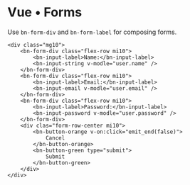 # Vue • Forms

Use `bn-form-div` and `bn-form-label` for composing forms.

    <div class="mg10">
        <bn-form-div class="flex-row mi10">
            <bn-input-label>Name:</bn-input-label>
            <bn-input-string v-modle="user.name" />
        </bn-form-div>
        <bn-form-div class="flex-row mi10">
            <bn-input-label>Email:</bn-input-label>
            <bn-input-email v-modle="user.email" />
        </bn-form-div>
        <bn-form-div class="flex-row mi10">
            <bn-input-label>Password:</bn-input-label>
            <bn-input-password v-modle="user.password" />
        </bn-form-div>
        <div clas="form-row-center mi10">
            <bn-button-orange v-on:click="emit_end(false)">
                Cancel
            </bn-button-orange>
            <bn-button-green type="submit">
                Submit
            </bn-button-green>
        </div>
    </div>
